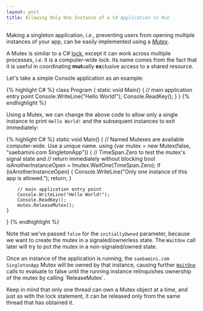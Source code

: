 ```yaml
---
layout: post
title: Allowing Only One Instance of a C# Application to Run
---
```


Making a singleton application, _i.e._, preventing users from opening multiple instances of your app, can be easily implemented using a [_Mutex_](https://msdn.microsoft.com/en-us/library/system.threading.mutex(v=vs.110).aspx).

A Mutex is similar to a C# [lock](https://msdn.microsoft.com/en-us/library/c5kehkcz.aspx), except it can work across multiple processes, _i.e._ it is a computer-wide lock. Its name comes from the fact that it is useful in coordinating **mut**ually **ex**clusive access to a shared resource<!--more-->.

Let's take a simple Console application as an example:
 
{% highlight C# %}
    class Program
    {
        static void Main()
        {
            // main application entry point
            Console.WriteLine("Hello World!");
            Console.ReadKey();
        }
    }
{% endhighlight %}

Using a Mutex, we can change the above code to allow only a single instance to print `Hello World!` and the subsequent instances to exit immediately:


{% highlight C# %}
static void Main()
{
    // Named Mutexes are available computer-wide. Use a unique name.
    using (var mutex = new Mutex(false, "saebamini.com SingletonApp"))
    {
        // TimeSpan.Zero to test the mutex's signal state and
        // return immediately without blocking
        bool isAnotherInstanceOpen = !mutex.WaitOne(TimeSpan.Zero);
        if (isAnotherInstanceOpen)
        {
            Console.WriteLine("Only one instance of this app is allowed.");
            return;
        }

        // main application entry point
        Console.WriteLine("Hello World!");
        Console.ReadKey();
        mutex.ReleaseMutex();
    }
}
{% endhighlight %}

Note that we've passed `false` for the `initiallyOwned` parameter, because we want to create the mutex in a signaled/ownerless state. The `WaitOne` call later will try to put the mutex in a non-signaled/owned state.

Once an instance of the application is running, the `saebamini.com SingletonApp` Mutex will be owned by that instance, causing further [`WaitOne`](https://msdn.microsoft.com/en-us/library/85bbbxt9(v=vs.110).aspx) calls to evaluate to false until the running instance relinquishes ownership of the mutex by calling `ReleaseMutex`.

Keep in mind that only one thread can own a Mutex object at a time, and just as with the lock statement, it can be released only from the same thread that has obtained it.